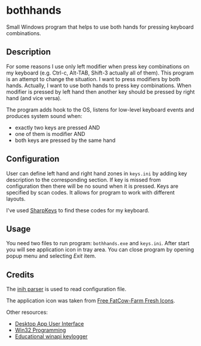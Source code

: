 bothhands
=========

Small Windows program that helps to use both hands for pressing keyboard combinations.

## Description

For some reasons I use only left modifier when press key combinations on
my keyboard (e.g. Ctrl-c, Alt-TAB, Shift-3 actually all of them).
This program is an attempt to change the situation.
I want to press modifiers by both hands. Actually, I want to use both
hands to press key combinations. When modifier is pressed by left hand
then another key should be pressed by right hand (and vice versa).

The program adds hook to the OS, listens for low-level keyboard events
and produces system sound when:

- exactly two keys are pressed AND
- one of them is modifier AND
- both keys are pressed by the same hand

## Configuration

User can define left hand and right hand zones in `keys.ini` by
adding key description to the corresponding section.
If key is missed from configuration then there will be no sound when it
is pressed. Keys are specified by scan codes. It allows for program to
work with different layouts.

I've used [SharpKeys](http://www.randyrants.com/sharpkeys/) to
find these codes for my keyboard.

## Usage

You need two files to run program: `bothhands.exe` and `keys.ini`.
After start you will see application icon in tray area.
You can close program by opening popup menu and selecting *Exit* item.

## Credits

The [inih parser](http://code.google.com/p/inih/) is used to read
configuration file.

The application icon was taken from
[Free FatCow-Farm Fresh Icons](http://www.fatcow.com/free-icons).

Other resources:

- [Desktop App User Interface](http://msdn.microsoft.com/en-us/library/windows/desktop/ff657751%28v=vs.85%29.aspx)
- [Win32 Programming](http://www.functionx.com/win32/index.htm)
- [Educational winapi keylogger](https://github.com/Totktonada/keylogger)
